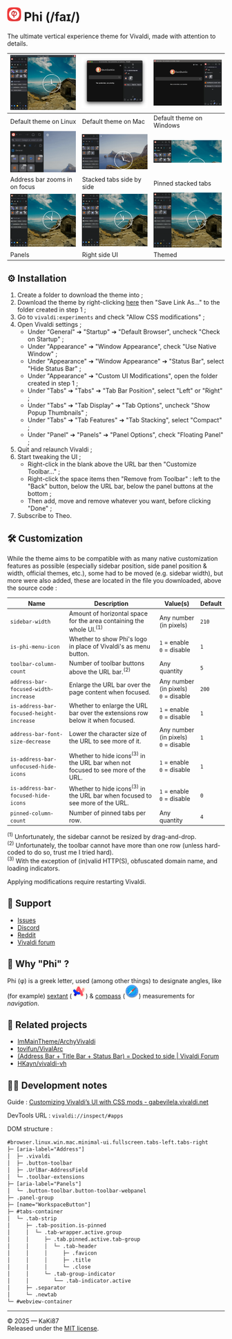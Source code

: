 # <img src="./icons/phi.svg" width="32" height="32"> Phi (/faɪ/)

The ultimate vertical experience theme for Vivaldi, made with attention to details.

| ![](./screenshots/1_linux.webp)            | ![](./screenshots/2_mac.webp)          | ![](./screenshots/3_windows.webp)            |
| ------------------------------ | -------------------------- | -------------------------------- |
| Default theme on Linux         | Default theme on Mac       | Default theme on Windows         |
| ![](./screenshots/4_address_bar_focus.gif) | ![](./screenshots/5_stacked_tabs.gif)  | ![](./screenshots/6_pinned_stacked_tabs.gif) |
| Address bar zooms in on focus  | Stacked tabs side by side  | Pinned stacked tabs              |
| ![](./screenshots/7_panels.gif)            | ![](./screenshots/8_right_side_UI.gif) | ![](./screenshots/9_themes.gif)              |
| Panels                         | Right side UI              | Themed                           |

## :gear: Installation

1. Create a folder to download the theme into ;
2. Download the theme by right-clicking [here](https://git.kaki87.net/KaKi87/phi-for-vivaldi/raw/branch/master/phi.css) then "Save Link As..." to the folder created in step 1 ;
3. Go to `vivaldi:experiments` and check "Allow CSS modifications" ;
4. Open Vivaldi settings ;
   - Under "General" ➔ "Startup" ➔ "Default Browser", uncheck "Check on Startup" ;
   - Under "Appearance" ➔ "Window Appearance", check "Use Native Window" ;
   - Under "Appearance" ➔ "Window Appearance" ➔ "Status Bar", select "Hide Status Bar" ;
   - Under "Appearance" ➔ "Custom UI Modifications", open the folder created in step 1 ;
   - Under "Tabs" ➔ "Tabs" ➔ "Tab Bar Position", select "Left" or "Right" ;
   - Under "Tabs" ➔ "Tab Display" ➔ "Tab Options", uncheck "Show Popup Thumbnails" ;
   - Under "Tabs" ➔ "Tab Features" ➔ "Tab Stacking", select "Compact" ;
   - Under "Panel" ➔ "Panels" ➔ "Panel Options", check "Floating Panel" ;
5. Quit and relaunch Vivaldi ;
6. Start tweaking the UI ;
   - Right-click in the blank above the URL bar then "Customize Toolbar..." ;
   - Right-click the space items then "Remove from Toolbar" : left to the "Back" button, below the URL bar, below the panel buttons at the bottom ;
   - Then add, move and remove whatever you want, before clicking "Done" ;
7. Subscribe to Theo.

##  :hammer_and_wrench: Customization

While the theme aims to be compatible with as many native customization features as possible (especially sidebar position, side panel position & width, official themes, etc.), some had to be moved (e.g. sidebar width), but more were also added, these are located in the file you downloaded, above the source code :

| Name                                     | Description                                                  | Value(s)                                  | Default |
| ---------------------------------------- | ------------------------------------------------------------ | ----------------------------------------- | ------- |
| `sidebar-width`                          | Amount of horizontal space for the area containing the whole UI.<sup>(1)</sup> | Any number (in pixels)                    | `210`   |
| `is-phi-menu-icon`                       | Whether to show Phi's logo in place of Vivaldi's as menu button. | `1` = enable<br />`0` = disable           | `1`     |
| `toolbar-column-count`                   | Number of toolbar buttons above the URL bar.<sup>(2)</sup>   | Any quantity                              | `5`     |
| `address-bar-focused-width-increase`     | Enlarge the URL bar over the page content when focused.      | Any number (in pixels)<br />`0` = disable | `200`   |
| `is-address-bar-focused-height-increase` | Whether to enlarge the URL bar over the extensions row below it when focused. | `1` = enable<br />`0` = disable           | `1`     |
| `address-bar-font-size-decrease`         | Lower the character size of the URL to see more of it.       | Any number (in pixels)<br />`0` = disable | `1`     |
| `is-address-bar-unfocused-hide-icons`    | Whether to hide icons<sup>(3)</sup> in the URL bar when not focused to see more of the URL. | `1` = enable<br />`0` = disable           | `1`     |
| `is-address-bar-focused-hide-icons`      | Whether to hide icons<sup>(3)</sup> in the URL bar when focused to see more of the URL. | `1` = enable<br />`0` = disable           | `0`     |
| `pinned-column-count`                    | Number of pinned tabs per row.                               | Any quantity                              | `4`     |

<sup>(1)</sup> Unfortunately, the sidebar cannot be resized by drag-and-drop.<br>
<sup>(2)</sup> Unfortunately, the toolbar cannot have more than one row (unless hard-coded to do so, trust me I tried hard).<br>
<sup>(3)</sup> With the exception of (in)valid HTTP(S), obfuscated domain name, and loading indicators.

Applying modifications require restarting Vivaldi.

##  :handshake: Support

- [Issues](https://git.kaki87.net/KaKi87/phi-for-vivaldi/issues)
- [Discord](https://discord.gg/pdgQE6juqM)
- [Reddit](https://old.reddit.com/r/vivaldibrowser/comments/1ieyt5a/)
- [Vivaldi forum](https://forum.vivaldi.net/topic/105134/%CF%86-phi-the-ultimate-vertical-experience-theme-for-vivaldi-made-with-attention-to-details)

## 🛜 Why "Phi" ?

Phi (φ) is a greek letter, used (among other things) to designate angles, like (for example) [sextant](https://en.wikipedia.org/wiki/Sextant) (<a href="https://en.wikipedia.org/wiki/Arc_(web_browser)" target="_blank"><img src="./icons/arc.svg" width="32" height="32"></a>) & [compass](https://en.wikipedia.org/wiki/Compass) (<a href="https://en.wikipedia.org/wiki/Safari_(web_browser)" target="_blank"><img src="./icons/safari.svg" width="32" height="32"></a>) measurements for *navigation*.

## :link: Related projects

- [ImMainTheme/ArchyVivaldi](https://github.com/ImMainTheme/ArchyVivaldi)
- [tovifun/VivalArc](https://github.com/tovifun/VivalArc)
- [(Address Bar + Title Bar + Status Bar) = Docked to side | Vivaldi Forum](https://forum.vivaldi.net/topic/80588/address-bar-title-bar-status-bar-docked-to-side)
- [HKayn/vivaldi-vh](https://github.com/HKayn/vivaldi-vh)

## :technologist: Development notes

Guide : [Customizing Vivaldi’s UI with CSS mods - gabevilela.vivaldi.net](https://gabevilela.vivaldi.net/2020/12/26/guide-customizing-vivaldis-ui-with-css-mods/)

DevTools URL : `vivaldi://inspect/#apps`

DOM structure :

```
#browser.linux.win.mac.minimal-ui.fullscreen.tabs-left.tabs-right
├─ [aria-label="Address"]
│  ├─ .vivaldi
│  ├─ .button-toolbar
│  ├─ .UrlBar-AddressField
│  └─ .toolbar-extensions
├─ [aria-label="Panels"]
│  └─ .button-toolbar.button-toolbar-webpanel
├─ .panel-group
├─ [name="WorkspaceButton"]
├─ #tabs-container
│  └─ .tab-strip
│     ├─ .tab-position.is-pinned
│     │  └─ .tab-wrapper.active.group
│     │     ├─ .tab.pinned.active.tab-group
│     │     │  └─ .tab-header
│     │     │     ├─ .favicon
│     │     │     ├─ .title
│     │     │     └─ .close
│     │     └─ .tab-group-indicator
│     │        └── .tab-indicator.active
│     ├─ .separator
│     └─ .newtab
└─ #webview-container
```

---

© 2025 — KaKi87<br>
Released under the [MIT license](https://opensource.org/license/mit).